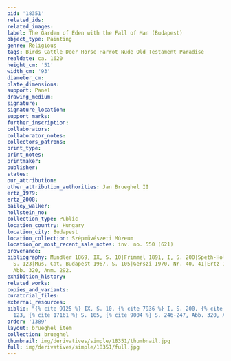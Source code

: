 ```yaml
---
pid: '18351'
related_ids: 
related_images: 
label: The Garden of Eden with the Fall of Man (Budapest)
object_type: Painting
genre: Religious
tags: Birds Cattle Deer Horse Parrot Nude Old_Testament Paradise
realdate: ca. 1620
height_cm: '51'
width_cm: '93'
diameter_cm: 
plate_dimensions: 
support: Panel
drawing_medium: 
signature: 
signature_location: 
support_marks: 
further_inscription: 
collaborators: 
collaborator_notes: 
collectors_patrons: 
print_type: 
print_notes: 
printmaker: 
publisher: 
states: 
our_attribution: 
other_attribution_authorities: Jan Brueghel II
ertz_1979: 
ertz_2008: 
bailey_walker: 
hollstein_no: 
collection_type: Public
location_country: Hungary
location_city: Budapest
location_collection: Szépmüvészeti Múzeum
location_or_most_recent_sale_notes: inv. no. 550 (621)
provenance: 
bibliography: Mundler 1869, IX, S. 10|Frimmel 1891, I, S. 200|Speth-Holterhoff 1957,
  S. 123|Mus. Cat. Budapest 1967, S. 105|Gerszi 1970, Nr. 40, 41|Ertz 1979, S. 246-247,
  Abb. 320, Anm. 292.
exhibition_history: 
related_works: 
copies_and_variants: 
curatorial_files: 
external_resources: 
biblio: "{% cite 9125 %} IX, S. 10, {% cite 7936 %} I, S. 200, {% cite 9310 %} S.
  123, {% cite 17161 %} S. 105, {% cite 9004 %} S. 246-247, Abb. 320, Anm. 292."
order: '1389'
layout: brueghel_item
collection: brueghel
thumbnail: img/derivatives/simple/18351/thumbnail.jpg
full: img/derivatives/simple/18351/full.jpg
---
```

